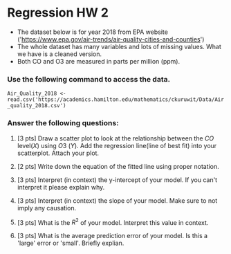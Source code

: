 # Regression HW 2


- The dataset below is for year 2018 from EPA website ('https://www.epa.gov/air-trends/air-quality-cities-and-counties')
- The whole dataset has many variables and lots of missing values.  What we have is a cleaned version.  
- Both CO and O3 are measured in parts per million (ppm).



### Use the following command to access the data.

``Air_Quality_2018 <- read.csv('https://academics.hamilton.edu/mathematics/ckuruwit/Data/Air_quality_2018.csv')``


### Answer the following questions:

1. [3 pts] Draw a scatter plot to look at the relationship between the $CO$ level($X$) using $O3$ ($Y$). Add the regression line(line of best fit) into your scatterplot.  Attach your plot.


2. [2 pts] Write down the equation of the fitted line using proper notation.


3. [3 pts] Interpret (in context) the y-intercept of your model.  If you can't interpret it please explain why.


4. [3 pts] Interpret (in context) the slope of your model. Make sure to not imply any causation.


5. [3 pts] What is the $R^2$ of your model. Interpret this value in context.


6. [3 pts] What is the average prediction error of your model.  Is this a 'large' error or 'small'.  Briefly explian.

